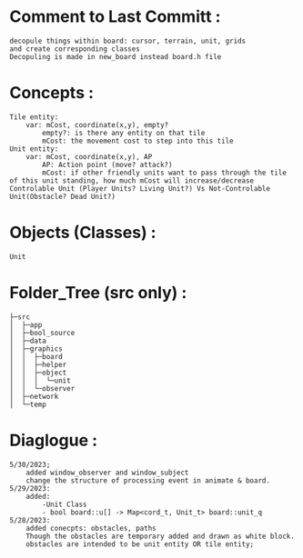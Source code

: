
# Comment to Last Committ :
    decopule things within board: cursor, terrain, unit, grids
    and create corresponding classes
    Decopuling is made in new_board instead board.h file
            
# Concepts :
    Tile entity:
        var: mCost, coordinate(x,y), empty?
            empty?: is there any entity on that tile
            mCost: the movement cost to step into this tile
    Unit entity:
        var: mCost, coordinate(x,y), AP
            AP: Action point (move? attack?)
            mCost: if other friendly units want to pass through the tile of this unit standing, how much mCost will increase/decrease
    Controlable Unit (Player Units? Living Unit?) Vs Not-Controlable Unit(Obstacle? Dead Unit?)

# Objects (Classes) :
    Unit

# Folder_Tree (src only) :
    ├─src
    │  ├─app
    │  ├─bool_source
    │  ├─data
    │  ├─graphics
    │  │  ├─board
    │  │  ├─helper
    │  │  ├─object
    │  │  │  └─unit
    │  │  └─observer
    │  ├─network
    │  └─temp
# Diaglogue :
    5/30/2023;
        added window_observer and window_subject
        change the structure of processing event in animate & board.
    5/29/2023: 
        added:
            -Unit Class
            - bool board::u[] -> Map<cord_t, Unit_t> board::unit_q
    5/28/2023:
        added conecpts: obstacles, paths
        Though the obstacles are temporary added and drawn as white block.
        obstacles are intended to be unit entity OR tile entity;